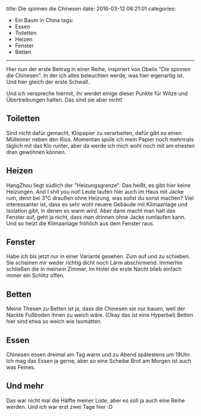title: Die spinnen die Chinesen
date: 2016-03-12 06:21:01
categories:
  - Ein Baum in China
tags:
  - Essen
  - Toiletten
  - Heizen
  - Fenster
  - Betten
---
Hier nun der erste Beitrag in einer Reihe, inspiriert von Obelix "Die spinnen die Chinesen". In der ich alles beleuchten werde, was hier eigenartig ist. Und hier gleich der erste Schwall.

Und ich verspreche hiermit, ihr werdet einige dieser Punkte für Witze und Übertreibungen halten. Das sind sie aber nicht!

## Toiletten
Sind nicht dafür gemacht, Klopapier zu verarbeiten, dafür gibt es einen Mülleimer neben den Klos. Momentan spüle ich mein Papier noch mehrmals täglich mit das Klo runter, aber da werde ich mich wohl noch mit am ehesten dran gewöhnen können.

## Heizen
HangZhou liegt südlich der "Heizungsgrenze". Das heißt, es gibt hier keine Heizungen. And I shit you not! Leute laufen hier auch im Haus mit Jacke rum, denn bei 3°C draußen ohne Heizung, was sollst du sonst machen? Viel interessanter ist, dass es sehr wohl neuere Gebäude mit Klimaanlage und Isolation gibt, in denen es warm wird. Aber dann macht man halt das Fenster auf, geht ja nicht, dass man drinnen ohne Jacke rumlaufen kann. Und so heizt die Klimaanlage fröhlich aus dem Fenster raus.

## Fenster
Habe ich bis jetzt nur in einer Variante gesehen. Zum auf und zu schieben. Sie scheinen mir weder richtig dicht noch Lärm abschirmend. Immerhin schließen die in meinem Zimmer, im Hotel die erste Nacht blieb einfach immer ein Schlitz offen.

## Betten
Meine Thesen zu Betten ist ja, dass die Chinesen sie nur bauen, weil der Nackte Fußboden ihnen zu weich wäre. (Okay das ist eine Hyperbel) Betten hier sind etwa so weich wie Isomatten.

## Essen
Chinesen essen dreimal am Tag warm und zu Abend spätestens um 19Uhr. Ich mag das Essen ja gerne, aber so eine Scheibe Brot am Morgen ist auch was Feines.


## Und mehr
Das war nicht mal die Hälfte meiner Liste, aber es soll ja auch eine Reihe werden. Und ich war erst zwei Tage hier :D
